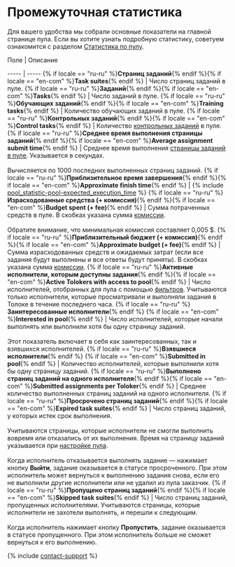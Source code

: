 # Промежуточная статистика

Для вашего удобства мы собрали основные показатели на главной странице пула. Если вы хотите узнать подробную статистику, советуем ознакомится с разделом [Статистика по пулу](pool_statistic-pool.md).


Поле
 |
Описание

----- | -----
{% if locale == "ru-ru" %}**Страниц заданий**{% endif %}{% if locale == "en-com" %}**Task suites**{% endif %} | Число страниц заданий в пуле.
{% if locale == "ru-ru" %}**Заданий**{% endif %}{% if locale == "en-com" %}**Tasks**{% endif %} | Число заданий в пуле.
{% if locale == "ru-ru" %}**Обучающих заданий**{% endif %}{% if locale == "en-com" %}**Training tasks**{% endif %} | Количество обучающих заданий в пуле.
{% if locale == "ru-ru" %}**Контрольных заданий**{% endif %}{% if locale == "en-com" %}**Control tasks**{% endif %} | Количество [контрольных заданий](../../glossary.md#control-task-ru) в пуле.
{% if locale == "ru-ru" %}**Среднее время выполнения страницы заданий**{% endif %}{% if locale == "en-com" %}**Average assignment submit time**{% endif %} | Среднее время выполнения [страницы заданий в пуле](../../glossary.md#task-page-ru). Указывается в секундах.<br/><br/>Вычисляется по 1000 последних выполненных страниц заданий.
{% if locale == "ru-ru" %}**Приблизительное время завершения**{% endif %}{% if locale == "en-com" %}**Approximate finish time**{% endif %} | {% include [pool_statistic-pool-expected_execution_time](../_includes/concepts/pool_statistic-pool/id-pool_statistic-pool/expected_execution_time.md) %}
{% if locale == "ru-ru" %}**Израсходованные средства (+ комиссия)**{% endif %}{% if locale == "en-com" %}**Budget spent (+ fee)**{% endif %} | Сумма потраченных средств в пуле. В скобках указана сумма [комиссии](budget.md).<br/><br/>Обратите внимание, что минимальная комиссия составляет 0,005 $.
{% if locale == "ru-ru" %}**Приблизительный бюджет (+ комиссия)**{% endif %}{% if locale == "en-com" %}**Approximate budget (+ fee)**{% endif %} | Сумма израсходованных средств и ожидаемых затрат (если все задания будут выполнены и все ответы будут приняты). В скобках указана сумма [комиссии](../../glossary.md#comission-fee-ru).
{% if locale == "ru-ru" %}**Активные исполнители, которым доступны задания**{% endif %}{% if locale == "en-com" %}**Active Tolokers with access to pool**{% endif %} | Число исполнителей, отобранных для пула с помощью [фильтров](filters.md). Учитываются только исполнители, которые просматривали и выполняли задания в Толоке в течение последнего часа.
{% if locale == "ru-ru" %}**Заинтересованные исполнители**{% endif %} {% if locale == "en-com" %}**Interested in pool**{% endif %} | Число исполнителей, которые начали выполнять или выполнили хотя бы одну страницу заданий.<br/><br/>Этот показатель включает в себя как заинтересованных, так и взявшихся исполнителей.
{% if locale == "ru-ru" %}**Взявшиеся исполнители**{% endif %} {% if locale == "en-com" %}**Submitted in pool**{% endif %} | Количество исполнителей, которые выполнили хотя бы одну страницу заданий.
{% if locale == "ru-ru" %}**Выполнено страниц заданий на одного исполнителя**{% endif %}{% if locale == "en-com" %}**Submitted assignments per Toloker**{% endif %} | Среднее количество выполненных страниц заданий на одного исполнителя.
{% if locale == "ru-ru" %}**Просрочено страниц заданий**{% endif %}{% if locale == "en-com" %}**Expired task suites**{% endif %} | Число страниц заданий, у которых истек срок выполнения.<br/><br/>Учитываются страницы, которые исполнители не смогли выполнить вовремя или отказались от их выполнения. Время на страницу заданий указывается при [настройке пула](pool-main.md#table_n3q_vhz_jlb).<br/><br/>Когда исполнитель отказывается выполнять задание — нажимает кнопку **Выйти**, задание оказывается в статусе просроченного. При этом исполнитель может вернуться к выполнению задания снова, если его не выполнили другие исполнители или не удалил из пула заказчик.
{% if locale == "ru-ru" %}**Пропущено страниц заданий**{% endif %}{% if locale == "en-com" %}**Skipped task suites**{% endif %} | Число страниц заданий, пропущенных исполнителями. Учитываются страницы, которые исполнители не захотели выполнять, и перешли к следующим.<br/><br/>Когда исполнитель нажимает кнопку **Пропустить**, задание оказывается в статусе пропущенного. При этом исполнитель больше не сможет вернуться к его выполнению.

{% include [contact-support](../_includes/contact-support-help.md) %}